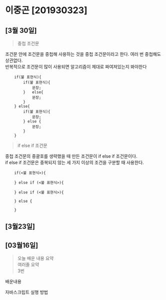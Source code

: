 # 이중곤 [201930323]
## [3월 30일]
>중첩 조건문  

조건문 안에 조건문을 중첩해 사용하는 것을 중첩 조건문이라고 한다.  여러 번 중첩해도 상관없다.  
반복적으로 조건문이 많이 사용되면 알고리즘이 제대로 짜여져있는지 봐야한다   

        if(불 표현식){
            if(불 표현식){
                문장;
            }   else{
                문장;
            }
        } else{
            if(불 표현식){
                문장;
            } else {
                문장;
            }
        }  
>if else if 조건문  

중첩 조건문의 중괄호를 생략했을 때 만든 조건문이 if else if 조건문이다.  
if else if 조건문은 중복되지 않는 세 가지 이상의 조건을 구분할 때 사용한다.  

        if(<불 표현식>){

        } else if (<불 표현식>){

        } else if (<불 표현식>){

        } else {

        }  

## [3월23일]
## [03월16일]
> 오늘 배운 내용 요약 <br>
> 여러줄 요약 </br>
> 3번

배운내용

자바스크립트 실행 방법
